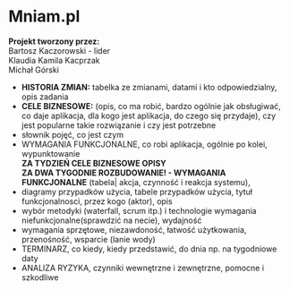 # Mniam.pl
<b>Projekt tworzony przez:</b> </br>
Bartosz Kaczorowski - lider </br>
Klaudia Kamila Kacprzak </br>
Michał Górski </br>

- <b>HISTORIA ZMIAN:</b> tabelka ze zmianami, datami i kto odpowiedzialny, opis zadania </br>
- <b>CELE BIZNESOWE:</b> (opis, co ma robić, bardzo ogólnie jak obsługiwać, co daje aplikacja, dla kogo jest aplikacja, do czego się przydaje), 
  czy jest popularne takie rozwiązanie i czy jest potrzebne </br>
- słownik pojęć, co jest czym </br>
- WYMAGANIA FUNKCJONALNE, co robi aplikacja, ogólnie po kolei, wypunktowanie </br>
<b>ZA TYDZIEŃ CELE BIZNESOWE OPISY</b> </br>
<b>ZA DWA TYGODNIE ROZBUDOWANIE! - WYMAGANIA FUNKCJONALNE</b> (tabela| akcja, czynność i reakcja systemu), 
- diagramy przypadków użycia, tabele przypadków użycia, 
  tytuł funkcjonalnosci, przez kogo (aktor), opis </br>
- wybór metodyki (waterfall, scrum itp.) i technologie
wymagania niefunkcjonalne(sprawdzić na necie), wydajność </br>
- wymagania sprzętowe, niezawdoność, łatwość użytkowania, przenośność, wsparcie (lanie wody) </br>
- TERMINARZ, co kiedy, kiedy przedstawić, do dnia np. na tygodniowe daty </br>
- ANALIZA RYZYKA, czynniki wewnętrzne i zewnętrzne, pomocne i szkodliwe </br>
